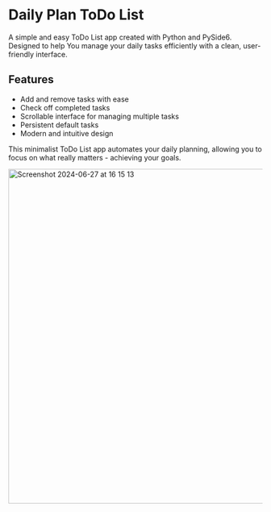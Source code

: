 # Daily Plan ToDo List

A simple and easy ToDo List app created with Python and PySide6. Designed to help You manage your daily tasks efficiently with a clean, user-friendly interface.


## Features

- Add and remove tasks with ease
- Check off completed tasks
- Scrollable interface for managing multiple tasks
- Persistent default tasks
- Modern and intuitive design

This minimalist ToDo List app automates your daily planning, allowing you to focus on what really matters - achieving your goals.



<img width="664" alt="Screenshot 2024-06-27 at 16 15 13" src="https://github.com/YanaTsybata/ToDoList/assets/66257409/f0fc0c92-e3fd-43e3-9f78-8ac56032b730">
